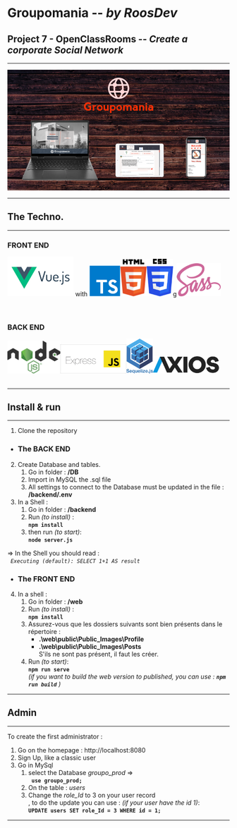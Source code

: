 # **Groupomania**  --  *by RoosDev* 

## Project 7 - OpenClassRooms  -- *Create a corporate Social Network*
---

![Groupomania App - Responsive](./readme/Readme-Grouporama-800.png "Responsive Design")

---
## **The Techno.**
---

### **FRONT END** <br />
<img src="./readme/vueJS.png" width="150px" alt="VueJS 3.23 - SFC - Script Setup & Composition API"> with
<img src="./readme/Typescript.png" width="70px" alt="TypeScript - FrontEnd"><img src="./readme/html5.png" width="60px" alt="HTML5"><img src="./readme/css3.png" width="60px" alt="CSS3">g<img src="./readme/sass.png" width="100px" alt="SASS">
<br />
<br />
<br />

### **BACK END** <br />
<img src="./readme/nodeJS.png" width="120px" alt="NodeJS v16.x"><img src="./readme/expressJS.png" width="150px" alt="Express"><img src="./readme/sequelize-logo.png" width="60px" alt="Sequelize"><img src="./readme/Axios.png" width="150px" alt="Axios">
 <br />
 <br />

---
## **Install & run**
---

1. Clone the repository

* ### The BACK END
2. Create Database and tables.
   1. Go in folder : **/DB**
   2. Import in MySQL the .sql file
   3. All settings to connect to the Database must be updated in the file  : **/backend/.env**
3. In a Shell :
   1. Go in folder : **/backend**
   2. Run *(to install)* :   <br /> 
    **``` npm install ```**
   3. then run *(to start)*:<br /> 
    **``` node server.js ```**

=> In the Shell you should read  :<br /> 
      *``` Executing (default): SELECT 1+1 AS result```*

* ### The FRONT END
4. In a shell :
   1. Go in folder : **/web**
   2. Run *(to install)* :   <br /> 
    **``` npm install ```**
   3. Assurez-vous que les dossiers suivants sont bien présents dans le répertoire : <br /> 
         - **.\web\public\Public_Images\Profile**
         - **.\web\public\Public_Images\Posts**<br />
      S'ils ne sont pas présent, il faut les créer.
   4. Run *(to start)*:<br /> 
   **``` npm run serve ```**<br /> 
   *(if you want to build the web version to published, you can use : **```npm run build```** )*
    
---
## **Admin**
---

To create the first administrator : 

1. Go on the homepage : http://localhost:8080 
2. Sign Up, like a classic user
3. Go in MySql 
   1. select the Database *groupo_prod*   =>   <br />  **``` use groupo_prod;```**
   2. On the table : *users* 
   3. Change the *role_Id* to 3 on your user record<br /> , to do the update you can use : *(if your user have the id 1)*: <br />
    **```UPDATE users SET role_Id = 3 WHERE id = 1; ```**

---
